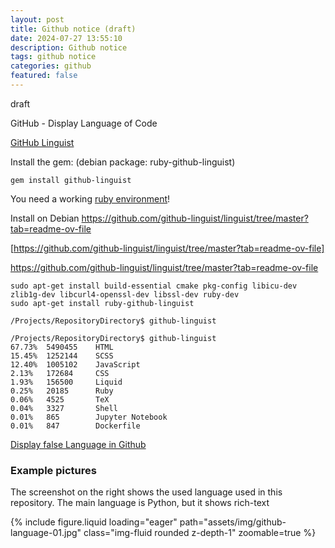 ```yaml
---
layout: post
title: Github notice (draft)
date: 2024-07-27 13:55:10
description: Github notice
tags: github notice
categories: github
featured: false
---
```


draft 

GitHub - Display Language of Code 

[GitHub Linguist]: https://github.com/github/linguist "https://github.com/github/linguist"
[GitHub Linguist]

Install the gem: (debian package: ruby-github-linguist)
```
gem install github-linguist
```
[ruby environment]: https://rvm.io/rvm/install "https://rvm.io/rvm/install"
You need a working [ruby environment]!

Install on Debian https://github.com/github-linguist/linguist/tree/master?tab=readme-ov-file

[https://github.com/github-linguist/linguist/tree/master?tab=readme-ov-file]: https://github.com/github-linguist/linguist/tree/master?tab=readme-ov-file "https://github.com/github-linguist/linguist/tree/master?tab=readme-ov-file"
[https://github.com/github-linguist/linguist/tree/master?tab=readme-ov-file]

https://github.com/github-linguist/linguist/tree/master?tab=readme-ov-file


```
sudo apt-get install build-essential cmake pkg-config libicu-dev zlib1g-dev libcurl4-openssl-dev libssl-dev ruby-dev
sudo apt-get install ruby-github-linguist

/Projects/RepositoryDirectory$ github-linguist

/Projects/RepositoryDirectory$ github-linguist 
67.73%  5490455    HTML
15.45%  1252144    SCSS
12.40%  1005102    JavaScript
2.13%   172684     CSS
1.93%   156500     Liquid
0.25%   20185      Ruby
0.06%   4525       TeX
0.04%   3327       Shell
0.01%   865        Jupyter Notebook
0.01%   847        Dockerfile

```


[Display false Language in Github]: https://stackoverflow.com/questions/42544813/paths-not-excluded-from-github-language-statistics "https://stackoverflow.com/questions/42544813/paths-not-excluded-from-github-language-statistics"
[Display false Language in Github]

### Example pictures 

The screenshot on the right shows the used language used in this repository. The main language is Python, but it shows rich-text

<div class="row mt-3">
    <div class="col-sm mt-3 mt-md-0">
        {% include figure.liquid loading="eager" path="assets/img/github-language-01.jpg" class="img-fluid rounded z-depth-1" zoomable=true %}
    </div>
</div>




